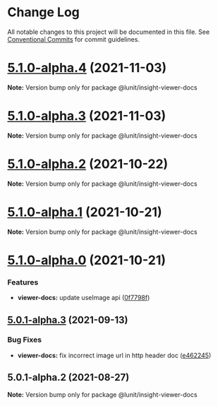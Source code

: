 # Change Log

All notable changes to this project will be documented in this file.
See [Conventional Commits](https://conventionalcommits.org) for commit guidelines.

# [5.1.0-alpha.4](https://github.com-work/lunit-io/frontend-components/compare/@lunit/insight-viewer-docs@5.1.0-alpha.2...@lunit/insight-viewer-docs@5.1.0-alpha.4) (2021-11-03)

**Note:** Version bump only for package @lunit/insight-viewer-docs





# [5.1.0-alpha.3](https://github.com-work/lunit-io/frontend-components/compare/@lunit/insight-viewer-docs@5.1.0-alpha.2...@lunit/insight-viewer-docs@5.1.0-alpha.3) (2021-11-03)

**Note:** Version bump only for package @lunit/insight-viewer-docs





# [5.1.0-alpha.2](https://github.com-work/lunit-io/frontend-components/compare/@lunit/insight-viewer-docs@5.1.0-alpha.1...@lunit/insight-viewer-docs@5.1.0-alpha.2) (2021-10-22)

**Note:** Version bump only for package @lunit/insight-viewer-docs





# [5.1.0-alpha.1](https://github.com-work/lunit-io/frontend-components/compare/@lunit/insight-viewer-docs@5.1.0-alpha.0...@lunit/insight-viewer-docs@5.1.0-alpha.1) (2021-10-21)

**Note:** Version bump only for package @lunit/insight-viewer-docs





# [5.1.0-alpha.0](https://github.com-work/lunit-io/frontend-components/compare/@lunit/insight-viewer-docs@5.0.1-alpha.3...@lunit/insight-viewer-docs@5.1.0-alpha.0) (2021-10-21)


### Features

* **viewer-docs:** update useImage api ([0f7798f](https://github.com-work/lunit-io/frontend-components/commit/0f7798f6e3b6502094bb50d8527598c00f788c77))





## [5.0.1-alpha.3](https://github.com/lunit-io/frontend-components/compare/@lunit/insight-viewer-docs@5.0.1-alpha.2...@lunit/insight-viewer-docs@5.0.1-alpha.3) (2021-09-13)


### Bug Fixes

* **viewer-docs:** fix incorrect image url in http header doc ([e462245](https://github.com/lunit-io/frontend-components/commit/e4622455ba02792c9c61564086d63282f038f4c0))





## 5.0.1-alpha.2 (2021-08-27)

**Note:** Version bump only for package @lunit/insight-viewer-docs
